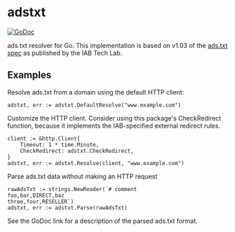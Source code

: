 # adstxt
[![GoDoc](https://godoc.org/github.com/andrei-m/adstxt?status.svg)](https://godoc.org/github.com/andrei-m/adstxt)

ads.txt resolver for Go. This implementation is based on v1.03 of the [ads.txt spec](https://iabtechlab.com/wp-content/uploads/2020/12/ads-txt-v1.0.3_Draft_in_Public_Comment_IABTechLab_2020-12.pdf) as published by the IAB Tech Lab.

## Examples

Resolve ads.txt from a domain using the default HTTP client:

```
adstxt, err := adstxt.DefaultResolve("www.example.com")
```

Customize the HTTP client. Consider using this package's CheckRedirect function, because it implements the IAB-specified external redirect rules.

```
client := &http.Client{
	Timeout: 1 * time.Minute,
	CheckRedirect: adstxt.CheckRedirect,
}
adstxt, err := adstxt.Resolve(client, "www.example.com")
```

Parse ads.txt data without making an HTTP request

```
rawAdsTxt := strings.NewReader(`# comment
foo,bar,DIRECT,baz
three,four,RESELLER`)
adstxt, err := adstxt.Parse(rawAdsTxt)
```

See the GoDoc link for a description of the parsed ads.txt format.

